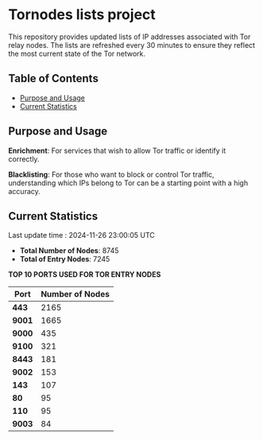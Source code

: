 # Tornodes lists project

This repository provides updated lists of IP addresses associated with Tor relay nodes. The lists are refreshed every 30 minutes to ensure they reflect the most current state of the Tor network.

## Table of Contents

- [Purpose and Usage](#purpose-and-usage)
- [Current Statistics](#current-statistics)


## Purpose and Usage

**Enrichment**: For services that wish to allow Tor traffic or identify it correctly.

**Blacklisting**: For those who want to block or control Tor traffic, understanding which IPs belong to Tor can be a starting point with a high accuracy.

## Current Statistics

Last update time : 2024-11-26 23:00:05 UTC

- **Total Number of Nodes**: 8745
- **Total of Entry Nodes**: 7245

**TOP 10 PORTS USED FOR TOR ENTRY NODES**

| **Port** | **Number of Nodes** |
|------|-----------------|
| **443**   | 2165  |
| **9001**   | 1665  |
| **9000**   | 435  |
| **9100**   | 321  |
| **8443**   | 181  |
| **9002**   | 153  |
| **143**   | 107  |
| **80**   | 95  |
| **110**   | 95  |
| **9003**   | 84  |

